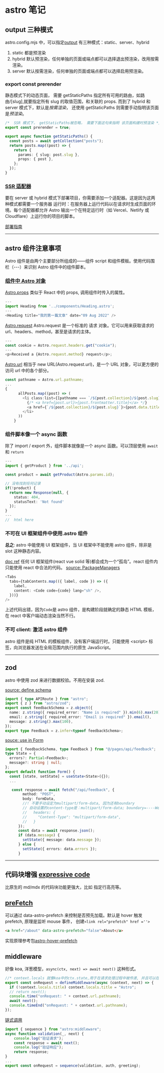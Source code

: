 # astro 笔记

## output 三种模式

astro.config.mjs 中，可以指定[output](https://docs.astro.build/zh-cn/reference/configuration-reference/#output)
有三种模式：static、server、hybrid

1. static 都是预渲染
2. hybrid 默认预渲染，任何单独的页面或端点都可以选择退出预渲染，改用按需渲染。
3. server 默认按需渲染，任何单独的页面或端点都可以选择启用预渲染。

### export const prerender

静态模式下的动态页面， 需要 getStaticPaths 指定所有可用的路由，如路由/[slug],就要指定所有 slug 的取值范围，和关联的 props.
而到了 hybrid 和 server 模式下，默认是*按需渲染*， 还使用 getStaticPaths 则需要手动指明该页面是*预渲染*。

```ts
/*  SSR 模式下， getStaticPaths被忽略， 需要下面这句来指明 该页面构建时预渲染 */
export const prerender = true;

export async function getStaticPaths() {
  const posts = await getCollection("posts");
  return posts.map((post) => {
    return {
      params: { slug: post.slug },
      props: { post },
    };
  });
}
```

### [SSR 适配器](https://docs.astro.build/zh-cn/guides/server-side-rendering/#%E6%B7%BB%E5%8A%A0%E4%B8%80%E4%B8%AA%E9%80%82%E9%85%8D%E5%99%A8)

要在 server 或 hybrid 模式下部署项目，你需要添加一个适配器。这是因为这两种模式都需要一个服务器 运行时：在服务器上运行代码以在请求时生成页面的环境。每个适配器都允许 Astro 输出一个在特定运行时（如 Vercel、Netlify 或 Cloudflare）上运行你的项目的脚本。

[部署指南](https://docs.astro.build/zh-cn/guides/deploy/#%E9%83%A8%E7%BD%B2%E6%8C%87%E5%8D%97)

---

## astro 组件注意事项

Astro 组件是由两个主要部分所组成的——组件 script 和组件模板。使用代码围栏（---）来识别 Astro 组件中的组件脚本。

### [组件中 Astro 对象](https://docs.astro.build/zh-cn/reference/api-reference/)

[Astro.props](https://docs.astro.build/zh-cn/reference/api-reference/#astroprops)
类似于 React 中的 props, 调用组件时传入的属性。

```ts
---
import Heading from '../components/Heading.astro';
---
<Heading title="我的第一篇文章" date="09 Aug 2022" />
```

[Astro.request](https://docs.astro.build/zh-cn/reference/api-reference/#astrorequest)
Astro.request 是一个标准的 请求 对象。它可以用来获取请求的 url、headers、method，甚至是请求的主体。

```ts
---
const cookie = Astro.request.headers.get("cookie");
---
<p>Received a {Astro.request.method} request</p>;
```

[Astro.url](https://docs.astro.build/zh-cn/reference/api-reference/#astrourl)
相当于 new URL(Astro.request.url)，是一个 URL 对象，可以更方便的访问 url 中的各个部分。

```ts
const pathname = Astro.url.pathname;
...
{
      allPosts.map((post) => (
        <li class:list={[pathname === `/${post.collection}/${post.slug}` && 'active']}>
          {/* <a href={post.url}>{post.frontmatter.title}</a> */}
          <a href={`/${post.collection}/${post.slug}`}>{post.data.title}</a>
        </li>
      ))
    }
```

### 组件脚本像一个 async 函数

除了 import / export 外，组件脚本就像是一个 async 函数。可以顶层使用 `await` 和 `return`

```ts
---
import { getProduct } from '../api';

const product = await getProduct(Astro.params.id);

// 没有找到任何记录
if(!product) {
  return new Response(null, {
    status: 404,
    statusText: 'Not found'
  });
}
---
//  html here
```

### 不可在 UI 框架组件中使用.astro 组件

**总之**: astro 中能使用 UI 框架组件，当 UI 框架中不能使用 astro 组件，除非是 slot 这种静态内容。

[doc ref](https://docs.astro.build/zh-cn/guides/framework-components/#%E6%88%91%E5%8F%AF%E4%BB%A5%E5%9C%A8%E6%88%91%E7%9A%84%E6%A1%86%E6%9E%B6%E7%BB%84%E4%BB%B6%E4%B8%AD%E4%BD%BF%E7%94%A8-astro-%E7%BB%84%E4%BB%B6%E5%90%97)
任何 UI 框架组件(react vue solid 等)都会成为一个“孤岛”。react 组件内只能使用 react 中合法的代码。
[source: PackageManagers](src/components/PackageManagers.astro)

```ts
<Tabs
  tabs={tabContents.map(({ label, code }) => ({
    label,
    content: <Code code={code} lang="sh" />,
  }))}
/>
```

上述代码出错，因为`Code`是 astro 组件，是构建阶段就确定的静态 HTML 模板，在 react 中客户端动态渲染当然不行。

### 不可 client: 激活 astro 组件

astro 组件是纯 HTML 的模板组件，没有客户端运行时。只能使用 \<script\> 标签，向浏览器发送在全局范围内执行的原生 JavaScript。

---

## zod

astro 中使用 zod 来进行数据校验。不用在安装 zod.

[source: define schema](src/pages/api/feedback.ts)

```ts
import { type APIRoute } from "astro";
import { z } from "astro/zod";
export const feedbackSchema = z.object({
  name: z.string({ required_error: "Name is required" }).min(6).max(20),
  email: z.string({ required_error: "Email is required" }).email(),
  message: z.string().max(100),
});
export type Feedback = z.infer<typeof feedbackSchema>;
```

[souce: use in Form](src/components/FeedbackForm.tsx)

```ts
import { feedbackSchema, type Feedback } from "@/pages/api/feedback";
type State = {
  errors?: Partial<Feedback>;
  message?: string | null;
};
export default function Form() {
  const [state, setState] = useState<State>({});
  ...

   const response = await fetch("/api/feedback", {
        method: "POST",
        body: formData,
        //! 不要手动设定为multipart/form-data, 因为还有boundary
        // 自动设置的content-type是：multipart/form-data; boundary=----WebKitFormBoundarylmszs4X2AABB25RL
        //   headers: {
        //     "Content-Type": "multipart/form-data",
        //   }
      });
      const data = await response.json();
      if (data.message) {
        setState({ message: data.message });
      } else {
        setState({ errors: data.errors });
      }
```

---

## 代码块增强 [expressive code](https://expressive-code.com/)

比原生的 md/mdx 的代码块功能更强大，比如 指定行高亮等。

## [preFetch](https://docs.astro.build/zh-cn/guides/prefetch/)

可以通过 data-astro-prefetch 来控制是否预先加载。默认是 hover 触发 prefetch, 原理是监听 mouse 事件，
创建`<link rel="prefetch" href =''>`

```html
<a href="/about" data-astro-prefetch="false">About</a>
```

实现原理参考包[astro-hover-prefetch](https://code.juliancataldo.com/components/#astro-hover-prefetch)

## middleware

好像 koa, 洋葱模型，`async(ctx, next) => await next()` 这种形式。

```ts
//* context.locals 就像koa中的ctx.state,用于在请求处理过程中被传递, 并且可以在astro中通过Astro.locals访问
export const onRequest = defineMiddleware(async (context, next) => {
  if (!context.locals.title) context.locals.title = "Astro";
  // return next();
  console.time("onRequest: " + context.url.pathname);
  await next();
  console.timeEnd("onRequest: " + context.url.pathname);
});
```

[链式调用](https://docs.astro.build/zh-cn/guides/middleware/#%E4%B8%AD%E9%97%B4%E4%BB%B6%E9%93%BE%E5%BC%8F%E8%B0%83%E7%94%A8)

```ts
import { sequence } from "astro:middleware";
async function validation(_, next) {
    console.log("验证请求");
    const response = await next();
    console.log("验证响应");
    return response;
}
...
export const onRequest = sequence(validation, auth, greeting);
```
